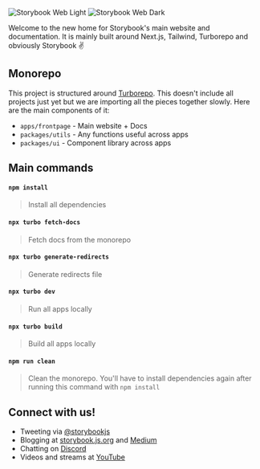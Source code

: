 ![Storybook Web Light](github-light.png#gh-light-mode-only)
![Storybook Web Dark](github-dark.png#gh-dark-mode-only)

Welcome to the new home for Storybook's main website and documentation. It is mainly built around Next.js, Tailwind, Turborepo and obviously Storybook ✌️

## Monorepo

This project is structured around [Turborepo](https://turbo.build/repo). This doesn't include all projects just yet but we are importing all the pieces together slowly. Here are the main components of it:

- `apps/frontpage` - Main website + Docs
- `packages/utils` - Any functions useful across apps
- `packages/ui` - Component library across apps

## Main commands

#### `npm install`

> Install all dependencies

#### `npx turbo fetch-docs`

> Fetch docs from the monorepo

#### `npx turbo generate-redirects`

> Generate redirects file

#### `npx turbo dev`

> Run all apps locally

#### `npx turbo build`

> Build all apps locally

#### `npm run clean`

> Clean the monorepo. You'll have to install dependencies again after running this command with `npm install`

## Connect with us!

- Tweeting via [@storybookjs](https://twitter.com/storybookjs)
- Blogging at [storybook.js.org](https://storybook.js.org/blog/) and [Medium](https://medium.com/storybookjs)
- Chatting on [Discord](https://discord.gg/storybook)
- Videos and streams at [YouTube](https://www.youtube.com/channel/UCr7Quur3eIyA_oe8FNYexfg)
